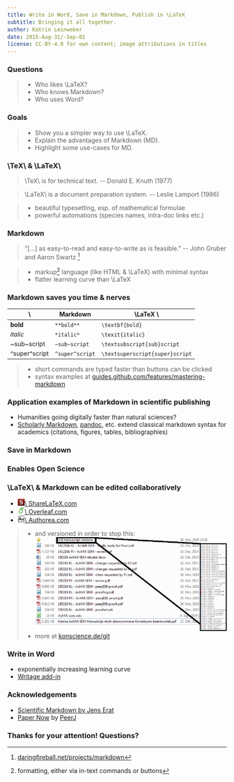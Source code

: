 ```yaml
---
title: Write in Word, Save in Markdown, Publish in \LaTeX
subtitle: Bringing it all together.
author: Katrin Leinweber
date: 2015-Aug-31/-Sep-02
license: CC-BY-4.0 for own content; image attributions in titles
---
```


### Questions

> - Who likes \LaTeX?
> - Who knows Markdown?
> - Who uses Word?

### Goals

> - Show you a simpler way to use \LaTeX.
> - Explain the advantages of Markdown (MD).
> - Highlight some use-cases for MD.

### \TeX\ & \LaTeX\

> \TeX\ is for technical text. -- Donald E. Knuth (1977)

> \LaTeX\ is a document preparation system. -- Leslie Lamport (1986)

> - beautiful typesetting, esp. of mathematical formulae
> - powerful automations (species names, intra-doc links etc.)

### Markdown

> "[...] as easy-to-read and easy-to-write as is feasible."
> -- John Gruber and Aaron Swartz [^1]

> - markup[^2] language (like HTML & \LaTeX) with minimal syntax
> - flatter learning curve than \LaTeX

[^1]: [daringfireball.net/projects/markdown](https://daringfireball.net/projects/markdown/syntax)
[^2]: formatting, either via in-text commands or buttons

### Markdown saves you time & nerves

\ 				| Markdown			| \LaTeX \ 
----------------|-------------------|---------
**bold**		| `**bold**` 		| `\textbf{bold}`
*italic*		| `*italic*` 		| `\texit{italic}`
~sub~script		| `~sub~script` 	| `\textsubscript{sub}script`
^super^script	| `^super^script`	| `\textsuperscript{super}script`

> - short commands are typed faster than buttons can be clicked
> - syntax examples at [guides.github.com/features/mastering-markdown](https://guides.github.com/features/mastering-markdown/#examples)

### Application examples of Markdown in scientific publishing

- Humanities going digitally faster than natural sciences?
- [Scholarly Markdown](http://scholarlymarkdown.com/), [pandoc](http://pandoc.org/index.html), etc. extend classical markdown syntax for academics (citations, figures, tables, bibliographies)
 
### Save in Markdown



### Enables Open Science



### \LaTeX\ & Markdown can be edited collaboratively


- [![](images/sharelatex-fav.png)\ ShareLaTeX.com](https://www.authorea.com/)
- [![](images/overleaf-fav.png)\ Overleaf.com](https://www.overleaf.com/)
- [![](images/authorea-fav.png)\ Authorea.com](https://www.sharelatex.com/)

> - and versioned in order to stop this:
![](images/versions-win-explorer.png "")
> - more at [konscience.de/git](http://www.konscience.de/2015/04/ksl002-digital-lab-journalling-with-git/)

### Write in Word

- exponentially increasing learning curve
- [Writage add-in ](http://www.writage.com/) 

### Acknowledgements

- [Scientific Markdown by Jens Erat](https://github.com/JensErat/scientific-markdown)
- [Paper Now](https://github.com/PeerJ/paper-now#paper-now) by [PeerJ](https://peerj.com/)

### Thanks for your attention! Questions?

